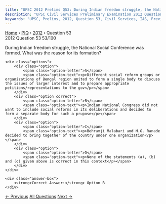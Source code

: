 ```yaml
---
title: "UPSC 2012 Prelims Q53: During Indian freedom struggle, the National Social Conferen..."
description: "UPSC Civil Services Preliminary Examination 2012 Question 53 with options and answer"
keywords: "UPSC, Prelims, 2012, Question 53, Civil Services, IAS, Previous Year Questions"
---
```


<nav class="breadcrumb">
    <a href="../../">Home</a>
    <span>›</span>
    <a href="../">PIQ</a>
    <span>›</span>
    <a href="./">2012</a>
    <span>›</span>
    <span>Question 53</span>
</nav>

<div class="question-header">
    <div class="question-meta">
        <span class="year-badge">2012</span>
        <span class="question-number">Question 53</span>
        <span class="progress">53/100</span>
    </div>
    <div class="progress-bar">
        <div class="progress-fill" style="width: 53.0%"></div>
    </div>
</div>

<div class="question-content">
    <div class="question-text">
        <p>During Indian freedom struggle, the National Social Conference was formed. What was the reason for its formation?</p>
    </div>
    
    <div class="options">
        <div class="option">
            <span class="option-letter">A</span>
            <span class="option-text"><p>Different social reform groups or organizations of Bengal region united to form a single body to discuss the issues of larger interest and to prepare appropriate petitions/representations to the gov</p></span>
        </div>
        <div class="option correct">
            <span class="option-letter">B</span>
            <span class="option-text"><p>Indian National Congress did not want to include social reforms in its deliberations and decided to form a separate body for such a prupose</p></span>
        </div>
        <div class="option">
            <span class="option-letter">C</span>
            <span class="option-text"><p>Behramji Malabari and M.G. Ranade decided to bring together of the country under one organization</p></span>
        </div>
        <div class="option">
            <span class="option-letter">D</span>
            <span class="option-text"><p>None of the statements (a), (b) and (c) given above is correct in this context</p></span>
        </div>
    </div>

    <div class="answer-box">
        <strong>Correct Answer:</strong> Option B
    </div>
</div>

<div class="question-nav">
    <a href="../q052-which-of-the-following-isare-the-principal-feature/" class="nav-btn prev">← Previous</a>
    <a href="../" class="nav-btn center">All Questions</a>
    <a href="../q054-which-of-the-following-parties-were-established-by/" class="nav-btn next">Next →</a>
</div>
